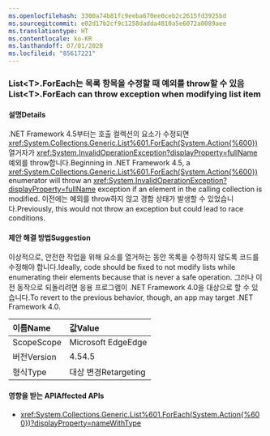 ```yaml
---
ms.openlocfilehash: 3300a74b81fc9eeba670ee0ceb2c2615fd3925bd
ms.sourcegitcommit: e02d17b2cf9c1258dadda4810a5e6072a0089aee
ms.translationtype: HT
ms.contentlocale: ko-KR
ms.lasthandoff: 07/01/2020
ms.locfileid: "85617221"
---
```

### <a name="listlttgtforeach-can-throw-exception-when-modifying-list-item"></a><span data-ttu-id="35b90-101">List&lt;T&gt;.ForEach는 목록 항목을 수정할 때 예외를 throw할 수 있음</span><span class="sxs-lookup"><span data-stu-id="35b90-101">List&lt;T&gt;.ForEach can throw exception when modifying list item</span></span>

#### <a name="details"></a><span data-ttu-id="35b90-102">설명</span><span class="sxs-lookup"><span data-stu-id="35b90-102">Details</span></span>

<span data-ttu-id="35b90-103">.NET Framework 4.5부터는 호출 컬렉션의 요소가 수정되면 <xref:System.Collections.Generic.List%601.ForEach(System.Action{%600})> 열거자가 <xref:System.InvalidOperationException?displayProperty=fullName> 예외를 throw합니다.</span><span class="sxs-lookup"><span data-stu-id="35b90-103">Beginning in .NET Framework 4.5, a <xref:System.Collections.Generic.List%601.ForEach(System.Action{%600})> enumerator will throw an <xref:System.InvalidOperationException?displayProperty=fullName> exception if an element in the calling collection is modified.</span></span> <span data-ttu-id="35b90-104">이전에는 예외를 throw하지 않고 경합 상태가 발생할 수 있었습니다.</span><span class="sxs-lookup"><span data-stu-id="35b90-104">Previously, this would not throw an exception but could lead to race conditions.</span></span>

#### <a name="suggestion"></a><span data-ttu-id="35b90-105">제안 해결 방법</span><span class="sxs-lookup"><span data-stu-id="35b90-105">Suggestion</span></span>

<span data-ttu-id="35b90-106">이상적으로, 안전한 작업을 위해 요소를 열거하는 동안 목록을 수정하지 않도록 코드를 수정해야 합니다.</span><span class="sxs-lookup"><span data-stu-id="35b90-106">Ideally, code should be fixed to not modify lists while enumerating their elements because that is never a safe operation.</span></span> <span data-ttu-id="35b90-107">그러나 이전 동작으로 되돌리려면 응용 프로그램이 .NET Framework 4.0을 대상으로 할 수 있습니다.</span><span class="sxs-lookup"><span data-stu-id="35b90-107">To revert to the previous behavior, though, an app may target .NET Framework 4.0.</span></span>

| <span data-ttu-id="35b90-108">이름</span><span class="sxs-lookup"><span data-stu-id="35b90-108">Name</span></span>    | <span data-ttu-id="35b90-109">값</span><span class="sxs-lookup"><span data-stu-id="35b90-109">Value</span></span>       |
|:--------|:------------|
| <span data-ttu-id="35b90-110">Scope</span><span class="sxs-lookup"><span data-stu-id="35b90-110">Scope</span></span>   | <span data-ttu-id="35b90-111">Microsoft Edge</span><span class="sxs-lookup"><span data-stu-id="35b90-111">Edge</span></span>        |
| <span data-ttu-id="35b90-112">버전</span><span class="sxs-lookup"><span data-stu-id="35b90-112">Version</span></span> | <span data-ttu-id="35b90-113">4.5</span><span class="sxs-lookup"><span data-stu-id="35b90-113">4.5</span></span>         |
| <span data-ttu-id="35b90-114">형식</span><span class="sxs-lookup"><span data-stu-id="35b90-114">Type</span></span>    | <span data-ttu-id="35b90-115">대상 변경</span><span class="sxs-lookup"><span data-stu-id="35b90-115">Retargeting</span></span> |

#### <a name="affected-apis"></a><span data-ttu-id="35b90-116">영향을 받는 API</span><span class="sxs-lookup"><span data-stu-id="35b90-116">Affected APIs</span></span>

- <xref:System.Collections.Generic.List%601.ForEach(System.Action{%600})?displayProperty=nameWithType>
